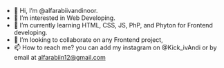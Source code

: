 - 👋 Hi, I’m @alfarabiivandinoor.
- 👀 I’m interested in Web Developing.
- 🌱 I’m currently learning HTML, CSS, JS, PhP, and Phyton for Frontend developing.
- 💞️ I’m looking to collaborate on any Frontend project,
- 📫 How to reach me? you can add my instagram on @Kick_ivAndi or by email at alfarabiin12@gmail.com

<!---
alfarabiivandinoor/alfarabiivandinoor is a ✨ special ✨ repository because its `README.md` (this file) appears on your GitHub profile.
You can click the Preview link to take a look at your changes.
--->
